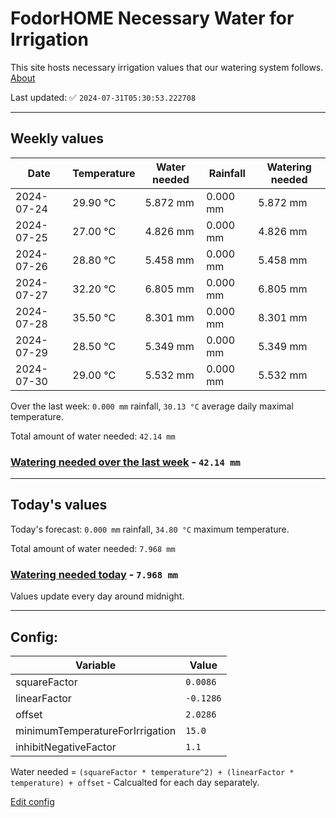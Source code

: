 # FodorHOME Necessary Water for Irrigation

This site hosts necessary irrigation values that our watering system follows. [About](https://github.com/redyau/irrigation)

Last updated: ✅ `2024-07-31T05:30:53.222708`

---

## Weekly values

| Date | Temperature | Water needed | Rainfall | Watering needed |
|-----|-----|-----|-----|-----|
| 2024-07-24 | 29.90 °C | 5.872 mm | 0.000 mm | 5.872 mm |
| 2024-07-25 | 27.00 °C | 4.826 mm | 0.000 mm | 4.826 mm |
| 2024-07-26 | 28.80 °C | 5.458 mm | 0.000 mm | 5.458 mm |
| 2024-07-27 | 32.20 °C | 6.805 mm | 0.000 mm | 6.805 mm |
| 2024-07-28 | 35.50 °C | 8.301 mm | 0.000 mm | 8.301 mm |
| 2024-07-29 | 28.50 °C | 5.349 mm | 0.000 mm | 5.349 mm |
| 2024-07-30 | 29.00 °C | 5.532 mm | 0.000 mm | 5.532 mm |


Over the last week: `0.000 mm` rainfall, `30.13 °C` average daily maximal temperature.

Total amount of water needed: `42.14 mm`

### [Watering needed over the last week](lastweek.txt) - `42.14 mm`

---

## Today's values

Today's forecast: `0.000 mm` rainfall, `34.80 °C` maximum temperature.

Total amount of water needed: `7.968 mm`

### [Watering needed today](today.txt) - `7.968 mm`

Values update every day around midnight.

---

## Config:

| Variable | Value |
|-----|-----|
| squareFactor | `0.0086` |
| linearFactor | `-0.1286` |
| offset | `2.0286` |
| minimumTemperatureForIrrigation | `15.0` |
| inhibitNegativeFactor | `1.1` |

Water needed = `(squareFactor * temperature^2) + (linearFactor * temperature) + offset` - Calcualted for each day separately.

[Edit config](https://github.com/RedyAu/irrigation/edit/main/config.json)
